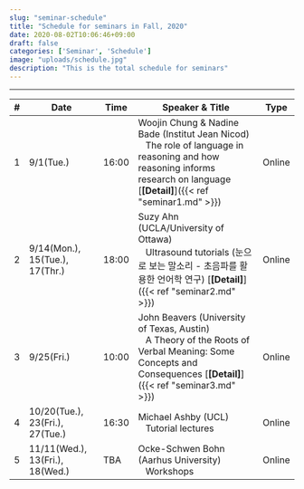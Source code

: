 ```yaml
---
slug: "seminar-schedule"
title: "Schedule for seminars in Fall, 2020"
date: 2020-08-02T10:06:46+09:00
draft: false
categories: ['Seminar', 'Schedule']
image: "uploads/schedule.jpg"
description: "This is the total schedule for seminars"
---
```

*** 
| # | Date | Time | Speaker & Title | Type |
| - | ---- | ---- | --------------- | ---- |
| 1 | 9/1(Tue.) | 16:00 | Woojin Chung & Nadine Bade (Institut Jean Nicod) <br/> &nbsp;&nbsp; The role of language in reasoning and how reasoning informs research on language [**\[Detail\]**]({{< ref "seminar1.md" >}}) | Online |
| 2 | 9/14(Mon.), 15(Tue.), 17(Thr.) | 18:00 | Suzy Ahn (UCLA/University of Ottawa) <br/> &nbsp;&nbsp; Ultrasound tutorials (눈으로 보는 말소리 - 초음파를 활용한 언어학 연구) [**\[Detail\]**]({{< ref "seminar2.md" >}}) | Online |
| 3 | 9/25(Fri.) | 10:00 | John Beavers (University of Texas, Austin) <br/> &nbsp;&nbsp; A Theory of the Roots of Verbal Meaning: Some Concepts and Consequences [**\[Detail\]**]({{< ref "seminar3.md" >}}) | Online |
| 4 | 10/20(Tue.), 23(Fri.), 27(Tue.) | 16:30 | Michael Ashby (UCL) <br/> &nbsp;&nbsp; Tutorial lectures | Online |
| 5 | 11/11(Wed.), 13(Fri.), 18(Wed.) | TBA | Ocke-Schwen Bohn (Aarhus University) <br/> &nbsp;&nbsp; Workshops | Online |